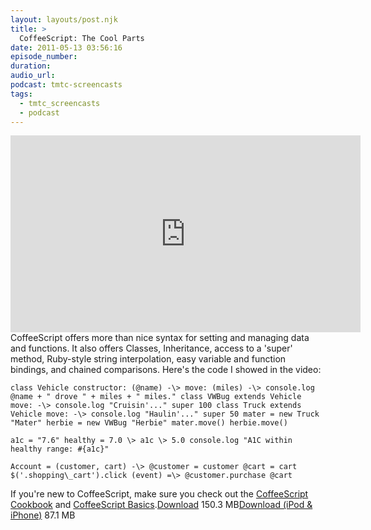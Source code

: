 ```yaml
---
layout: layouts/post.njk
title: >
  CoffeeScript: The Cool Parts
date: 2011-05-13 03:56:16
episode_number:
duration:
audio_url:
podcast: tmtc-screencasts
tags:
  - tmtc_screencasts
  - podcast
---
```


<iframe width="560" height="315" src="https://www.youtube.com/embed/43P0kWswWWI" frameborder="0" allowfullscreen></iframe>CoffeeScript offers more than nice syntax for setting and managing data and functions. It also offers Classes, Inheritance, access to a 'super' method, Ruby-style string interpolation, easy variable and function bindings, and chained comparisons. Here's the code I showed in the video:

    class Vehicle constructor: (@name) -\> move: (miles) -\> console.log @name + " drove " + miles + " miles." class VWBug extends Vehicle move: -\> console.log "Cruisin'..." super 100 class Truck extends Vehicle move: -\> console.log "Haulin'..." super 50 mater = new Truck "Mater" herbie = new VWBug "Herbie" mater.move() herbie.move()

    a1c = "7.6" healthy = 7.0 \> a1c \> 5.0 console.log "A1C within healthy range: #{a1c}"

    Account = (customer, cart) -\> @customer = customer @cart = cart $('.shopping\_cart').click (event) =\> @customer.purchase @cart

If you're new to CoffeeScript, make sure you check out the [CoffeeScript Cookbook](https://coffeescriptcookbook.com) and [CoffeeScript Basics](https://teachmetocode.com/screencasts/coffeescript-basics-a-teach-me-to-code-tutorial/).[Download](https://traffic.libsyn.com/tmtc/CoffeescriptTheCoolParts.m4v) 150.3 MB[Download (iPod & iPhone)](https://traffic.libsyn.com/tmtc/CoffeescriptTheCoolPartsiPhone.m4v) 87.1 MB
